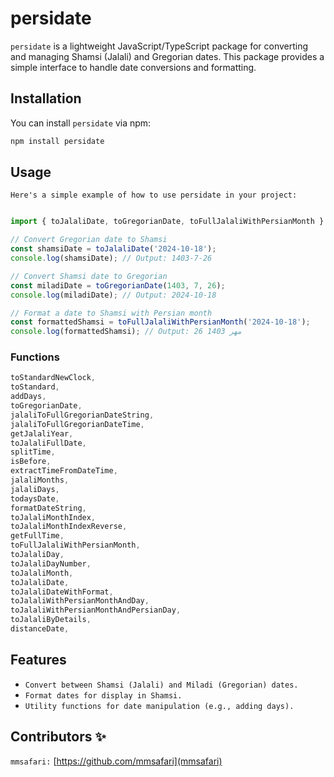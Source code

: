 # persidate

`persidate` is a lightweight JavaScript/TypeScript package for converting and managing Shamsi (Jalali) and Gregorian dates. This package provides a simple interface to handle date conversions and formatting.

## Installation

You can install `persidate` via npm:

```bash
npm install persidate
``` 

## Usage
`Here's a simple example of how to use persidate in your project:`

```javascript

import { toJalaliDate, toGregorianDate, toFullJalaliWithPersianMonth } from 'persidate';

// Convert Gregorian date to Shamsi
const shamsiDate = toJalaliDate('2024-10-18');
console.log(shamsiDate); // Output: 1403-7-26 

// Convert Shamsi date to Gregorian
const miladiDate = toGregorianDate(1403, 7, 26);
console.log(miladiDate); // Output: 2024-10-18

// Format a date to Shamsi with Persian month
const formattedShamsi = toFullJalaliWithPersianMonth('2024-10-18');
console.log(formattedShamsi); // Output: 26 مهر 1403
```
### Functions

```javascript
toStandardNewClock,
toStandard,
addDays,
toGregorianDate,
jalaliToFullGregorianDateString,
jalaliToFullGregorianDateTime,
getJalaliYear,
toJalaliFullDate,
splitTime,
isBefore,
extractTimeFromDateTime,
jalaliMonths,
jalaliDays,
todaysDate,
formatDateString,
toJalaliMonthIndex,
toJalaliMonthIndexReverse,
getFullTime,
toFullJalaliWithPersianMonth,
toJalaliDay,
toJalaliDayNumber,
toJalaliMonth,
toJalaliDate,
toJalaliDateWithFormat,
toJalaliWithPersianMonthAndDay,
toJalaliWithPersianMonthAndPersianDay,
toJalaliByDetails,
distanceDate,
```

## Features

- `Convert between Shamsi (Jalali) and Miladi (Gregorian) dates.`
- `Format dates for display in Shamsi.`
- `Utility functions for date manipulation (e.g., adding days).`

## Contributors ✨

`mmsafari:` [https://github.com/mmsafari](mmsafari)